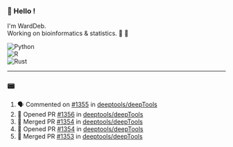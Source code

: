 ### :robot: Hello !

I'm WardDeb.  
Working on bioinformatics & statistics. 🧬 🧪  

![Python](https://img.shields.io/badge/python-3670A0?style=for-the-badge&logo=python&logoColor=ffdd54)  
![R](https://img.shields.io/badge/r-%23276DC3.svg?style=for-the-badge&logo=r&logoColor=white)  
![Rust](https://img.shields.io/badge/rust-%23000000.svg?style=for-the-badge&logo=rust&logoColor=white)  

---

### :pager:

<!--START_SECTION:activity-->
1. 🗣 Commented on [#1355](https://github.com/deeptools/deepTools/issues/1355#issuecomment-2601714685) in [deeptools/deepTools](https://github.com/deeptools/deepTools)
2. 💪 Opened PR [#1356](https://github.com/deeptools/deepTools/pull/1356) in [deeptools/deepTools](https://github.com/deeptools/deepTools)
3. 🎉 Merged PR [#1354](https://github.com/deeptools/deepTools/pull/1354) in [deeptools/deepTools](https://github.com/deeptools/deepTools)
4. 💪 Opened PR [#1354](https://github.com/deeptools/deepTools/pull/1354) in [deeptools/deepTools](https://github.com/deeptools/deepTools)
5. 🎉 Merged PR [#1353](https://github.com/deeptools/deepTools/pull/1353) in [deeptools/deepTools](https://github.com/deeptools/deepTools)
<!--END_SECTION:activity-->


